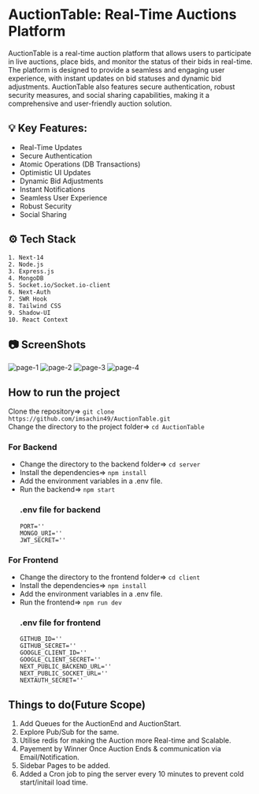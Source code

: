 # AuctionTable: Real-Time Auctions Platform
AuctionTable is a real-time auction platform that allows users to participate in live auctions, place bids, and monitor the status of their bids in real-time. The platform is designed to provide a seamless and engaging user experience, with instant updates on bid statuses and dynamic bid adjustments. AuctionTable also features secure authentication, robust security measures, and social sharing capabilities, making it a comprehensive and user-friendly auction solution.
      
## 💡 Key Features:
   - Real-Time Updates
   - Secure Authentication
   - Atomic Operations (DB Transactions)
   - Optimistic UI Updates
   - Dynamic Bid Adjustments
   - Instant Notifications
   - Seamless User Experience
   - Robust Security
   - Social Sharing

## ⚙️ Tech Stack
    1. Next-14
    2. Node.js
    3. Express.js
    4. MongoDB
    5. Socket.io/Socket.io-client
    6. Next-Auth
    7. SWR Hook
    8. Tailwind CSS
    9. Shadow-UI
    10. React Context
   
## 📷 ScreenShots
![page-1](https://github.com/imsachin49/AuctionTable/assets/108334265/72fb2222-c320-4469-bace-558414f93180)
![page-2](https://github.com/imsachin49/AuctionTable/assets/108334265/d7f371dd-1257-4f79-8d6c-d0b241e1c0f6)
![page-3](https://github.com/imsachin49/AuctionTable/assets/108334265/cecca633-f451-4790-8d78-e783871eafd9)
![page-4](https://github.com/imsachin49/AuctionTable/assets/108334265/e56986e1-ee85-4935-abe7-02bc29f0f88d)

## How to run the project
Clone the repository=> `git clone https://github.com/imsachin49/AuctionTable.git`   
Change the directory to the project folder=> `cd AuctionTable`

### For Backend
- Change the directory to the backend folder=> `cd server`  
- Install the dependencies=> `npm install`
- Add the environment variables in a .env file.
- Run the backend=> `npm start`
  ### .env file for backend
      PORT=''
      MONGO_URI=''
      JWT_SECRET=''

### For Frontend
- Change the directory to the frontend folder=> `cd client`
- Install the dependencies=> `npm install`
- Add the environment variables in a .env file.
- Run the frontend=> `npm run dev`
  ### .env file for frontend
      GITHUB_ID=''
      GITHUB_SECRET=''
      GOOGLE_CLIENT_ID=''
      GOOGLE_CLIENT_SECRET=''
      NEXT_PUBLIC_BACKEND_URL=''
      NEXT_PUBLIC_SOCKET_URL=''
      NEXTAUTH_SECRET=''

## Things to do(Future Scope)
1. Add Queues for the AuctionEnd and AuctionStart.
2. Explore Pub/Sub for the same.
3. Utilise redis for making the Auction more Real-time and Scalable.
4. Payement by Winner Once Auction Ends & communication via Email/Notification.
5. Sidebar Pages to be added.
6. Added a Cron job to ping the server every 10 minutes to prevent cold start/initail load time.